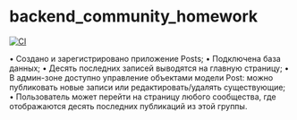 # backend_community_homework

[![CI](https://github.com/yandex-praktikum/hw02_community/actions/workflows/python-app.yml/badge.svg?branch=master)](https://github.com/yandex-praktikum/hw02_community/actions/workflows/python-app.yml)

• Создано и зарегистрировано приложение Posts;
• Подключена база данных;
• Десять последних записей выводятся на главную страницу;
• В админ-зоне доступно управление объектами модели Post: можно публиковать новые записи или редактировать/удалять существующие;
• Пользователь может перейти на страницу любого сообщества, где отображаются десять последних публикаций из этой группы.
